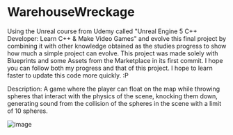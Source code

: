 # WarehouseWreckage

Using the Unreal course from Udemy called "Unreal Engine 5 C++ Developer: Learn C++ & Make Video Games" and evolve this final project by combining it with other knowledge obtained as the studies progress to show how much a simple project can evolve. This project was made solely with Blueprints and some Assets from the Marketplace in its first commit. 
I hope you can follow both my progress and that of this project. I hope to learn faster to update this code more quickly. :P

Description: A game where the player can float on the map while throwing spheres that interact with the physics of the scene, knocking them down, generating sound from the collision of the spheres in the scene with a limit of 10 spheres.

![image](https://github.com/user-attachments/assets/783d2ea2-4463-4043-a3e1-dc50de845cf5)
